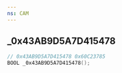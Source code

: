 ```yaml
---
ns: CAM
---
```

## _0x43AB9D5A7D415478

```c
// 0x43AB9D5A7D415478 0x60C23785
BOOL _0x43AB9D5A7D415478();
```


